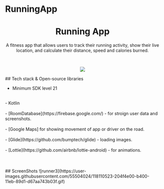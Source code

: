 # RunningApp


<h1 align="center">Running App</h1>
<p align="center">  
A fitness app that allows users to track their running activity, show their
live location, and calculate their distance, speed and calories burned.
</p>
</br>
<p align="center">
<img src="https://user-images.githubusercontent.com/55504024/126123701-95675950-ce65-42ac-b87c-1f67a0c41169.jpg"/>
</p>
## Tech stack & Open-source libraries

- Minimum SDK level 21
<br>
- Kotlin
</br>
<br>
- [RoomDatabase](https://firebase.google.com/) - for stroign user data and screenshots. 
</br>
<br>
- [Google Maps] for showing movement of app or driver on the road.
</br>
<br>
- [Glide](https://github.com/bumptech/glide) - loading images.
</br>
<br>
- [Lottie](https://github.com/airbnb/lottie-android) - for animations.
</br>
</br>
</br>
</br>
## ScreenShots
![runner3](https://user-images.githubusercontent.com/55504024/118110523-204f4e00-b400-11eb-89d1-d67aa743b03f.gif)
